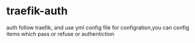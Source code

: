 # traefik-auth
auth follow traefik, and use yml config file for configration,you can config items which pass or refuse or authentiction
